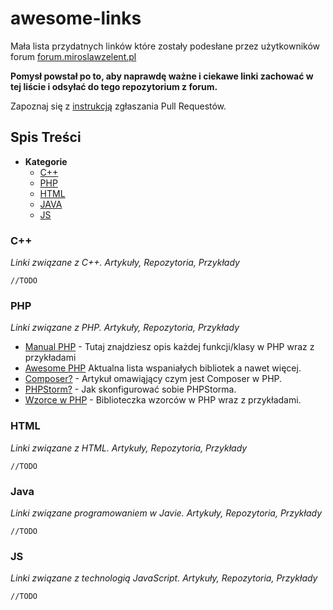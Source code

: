 # awesome-links
Mała lista przydatnych linków które zostały podesłane przez użytkowników forum [forum.miroslawzelent.pl](http://forum.miroslawzelent.pl/)

**Pomysł powstał po to, aby naprawdę ważne i ciekawe linki zachować w tej liście i odsyłać do tego repozytorium z forum.**

Zapoznaj się z [instrukcją](CONTRIBUTING.md) zgłaszania Pull Requestów.

## Spis Treści
- **Kategorie**
	- [C++](#c++)
	- [PHP](#php)
	- [HTML](#html)
	- [JAVA](#java)
	- [JS](#js)

### C++
*Linki związane z C++. Artykuły, Repozytoria, Przykłady*

	//TODO

### PHP
*Linki związane z PHP. Artykuły, Repozytoria, Przykłady*

* [Manual PHP](http://php.net/manual/en/) - Tutaj znajdziesz opis każdej funkcji/klasy w PHP wraz z przykładami
* [Awesome PHP](https://github.com/ziadoz/awesome-php/)  Aktualna lista wspaniałych bibliotek a nawet więcej.
* [Composer?](http://webhelp.pl/blog/co-to-jest-composer-jak-i-do-czego-mozna-go-uzywac/) - Artykuł omawiąjący czym jest Composer w PHP.
* [PHPStorm?](https://laracasts.com/series/how-to-be-awesome-in-phpstorm) - Jak skonfigurować sobie PHPStorma.
* [Wzorce w PHP](https://github.com/domnikl/DesignPatternsPHP) - Biblioteczka wzorców w PHP wraz z przykładami.

### HTML
*Linki związane z HTML. Artykuły, Repozytoria, Przykłady*

	//TODO

### Java
*Linki związane programowaniem w Javie. Artykuły, Repozytoria, Przykłady*

	//TODO

### JS
*Linki związane z technologią JavaScript. Artykuły, Repozytoria, Przykłady*

	//TODO

